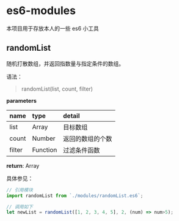 # es6-modules
本项目用于存放本人的一些 es6 小工具

## randomList
随机打散数组，并返回指数量与指定条件的数组。

语法：
> randomList(list, count, filter)  

**parameters**

| name | type | detail |
| :-- | :-- | :-- |
| list | Array | 目标数组 |
| count | Number | 返回的数组的个数 | 
| filter | Function | 过滤条件函数 |

**return**: Array

具体参见：
```javascript
// 引用模块
import randomList from `./modules/randomList.es6`; 

// 调用如下
let newList = randomList([1, 2, 3, 4, 5], 2, (num) => num>5); 
```
